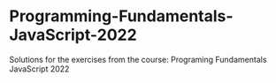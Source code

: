 # Programming-Fundamentals-JavaScript-2022
Solutions for the exercises from the course: Programing Fundamentals JavaScript 2022

